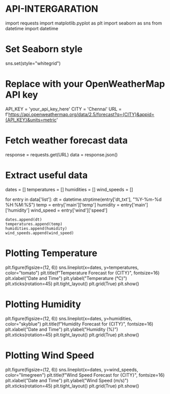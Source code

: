 # API-INTERGARATION
import requests
import matplotlib.pyplot as plt
import seaborn as sns
from datetime import datetime

# Set Seaborn style
sns.set(style="whitegrid")

# Replace with your OpenWeatherMap API key
API_KEY = 'your_api_key_here'
CITY = 'Chennai'
URL = f'https://api.openweathermap.org/data/2.5/forecast?q={CITY}&appid={API_KEY}&units=metric'

# Fetch weather forecast data
response = requests.get(URL)
data = response.json()

# Extract useful data
dates = []
temperatures = []
humidities = []
wind_speeds = []

for entry in data['list']:
    dt = datetime.strptime(entry['dt_txt'], "%Y-%m-%d %H:%M:%S")
    temp = entry['main']['temp']
    humidity = entry['main']['humidity']
    wind_speed = entry['wind']['speed']

    dates.append(dt)
    temperatures.append(temp)
    humidities.append(humidity)
    wind_speeds.append(wind_speed)

# Plotting Temperature
plt.figure(figsize=(12, 6))
sns.lineplot(x=dates, y=temperatures, color="tomato")
plt.title(f"Temperature Forecast for {CITY}", fontsize=16)
plt.xlabel("Date and Time")
plt.ylabel("Temperature (°C)")
plt.xticks(rotation=45)
plt.tight_layout()
plt.grid(True)
plt.show()

# Plotting Humidity
plt.figure(figsize=(12, 6))
sns.lineplot(x=dates, y=humidities, color="skyblue")
plt.title(f"Humidity Forecast for {CITY}", fontsize=16)
plt.xlabel("Date and Time")
plt.ylabel("Humidity (%)")
plt.xticks(rotation=45)
plt.tight_layout()
plt.grid(True)
plt.show()

# Plotting Wind Speed
plt.figure(figsize=(12, 6))
sns.lineplot(x=dates, y=wind_speeds, color="limegreen")
plt.title(f"Wind Speed Forecast for {CITY}", fontsize=16)
plt.xlabel("Date and Time")
plt.ylabel("Wind Speed (m/s)")
plt.xticks(rotation=45)
plt.tight_layout()
plt.grid(True)
plt.show()